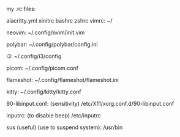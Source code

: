 my .rc files:

alacritty.yml
xinitrc
bashrc
zshrc
vimrc:
	~/

neovim:
	~/.config/nvim/init.vim

polybar:
	~/.config/polybar/config.ini

i3:
	~/.config/i3/config

picom:
	~/.config/picom.conf

flameshot:
	~/.config/flameshot/flameshot.ini

kitty:
	~/.config/kitty/kitty.conf

90-libinput.conf: (sensitivity)
	/etc/X11/xorg.conf.d/90-libinput.conf

inputrc: (to disable beep)
	/etc/inputrc

sus (useful) (use to suspend system):
	/usr/bin
